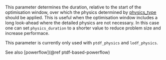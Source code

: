 This parameter determines the duration, relative to the start of the optimisation window,
over which the physics determined by [physics\_type](@ref) should be applied.
This is useful when the optimisation window includes a long look-ahead where the detailed physics are not
necessary. In this case one can set `physics_duration` to a shorter value to reduce problem size
and increase performace.

This parameter is currently only used with `ptdf_physics` and `lodf_physics`.

See also [powerflow](@ref ptdf-based-powerflow)
